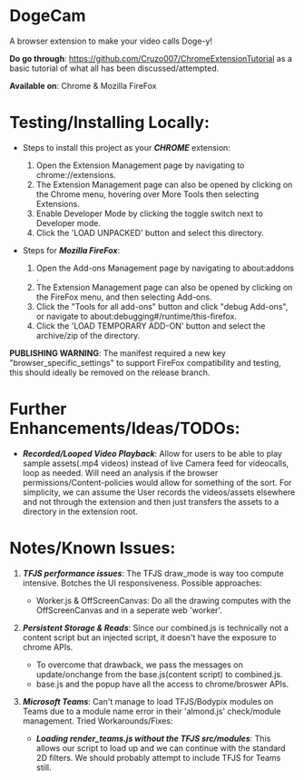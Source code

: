# DogeCam
 A browser extension to make your video calls Doge-y!

 **Do go through**: https://github.com/Cruzo007/ChromeExtensionTutorial as a basic tutorial of what all has been discussed/attempted.
 
 **Available on**: Chrome & Mozilla FireFox

# Testing/Installing Locally:

* Steps to install this project as your ***CHROME*** extension:
  1. Open the Extension Management page by navigating to chrome://extensions.
  2. The Extension Management page can also be opened by clicking on the Chrome menu, hovering over More Tools then selecting Extensions.  
  3. Enable Developer Mode by clicking the toggle switch next to Developer mode.
  4. Click the 'LOAD UNPACKED' button and select this directory.

* Steps for ***Mozilla FireFox***:
  1. Open the Add-ons Management page by navigating to about:addons .
  2. The Extension Management page can also be opened by clicking on the FireFox menu, and then selecting Add-ons.  
  3. Click the "Tools for all add-ons" button and click "debug Add-ons", or navigate to about:debugging#/runtime/this-firefox.
  4. Click the 'LOAD TEMPORARY ADD-ON' button and select the archive/zip of the directory.
 
 **PUBLISHING WARNING**: The manifest required a new key "browser_specific_settings" to support FireFox compatibility and testing, this should ideally be removed on the release branch.

# Further Enhancements/Ideas/TODOs:

* ***Recorded/Looped Video Playback***: Allow for users to be able to play sample assets(.mp4 videos) instead of live Camera feed for videocalls, loop as needed. Will need an analysis if the browser permissions/Content-policies would allow for something of the sort. For simplicity, we can assume the User records the videos/assets elsewhere and not through the extension and then just transfers the assets to a directory in the extension root.
    
    
# Notes/Known Issues:

1. ***TFJS performance issues***: The TFJS draw_mode is way too compute intensive. Botches the UI responsiveness. Possible approaches:
    * Worker.js & OffScreenCanvas: Do all the drawing computes with the OffScreenCanvas and in a seperate web 'worker'.
  
2. ***Persistent Storage & Reads***: Since our combined.js is technically not a content script but an injected script, it doesn't have the exposure to chrome APIs.
    * To overcome that drawback, we pass the messages on update/onchange from the base.js(content script) to combined.js.
    * base.js and the popup have all the access to chrome/broswer APIs.

3. ***Microsoft Teams***: Can't manage to load TFJS/Bodypix modules on Teams due to a module name error in their 'almond.js' check/module management. Tried Workarounds/Fixes: 
    * ***Loading render_teams.js without the TFJS src/modules***: This allows our script to load up and we can continue with the standard 2D filters. We should probably attempt to include TFJS for Teams still.
    



